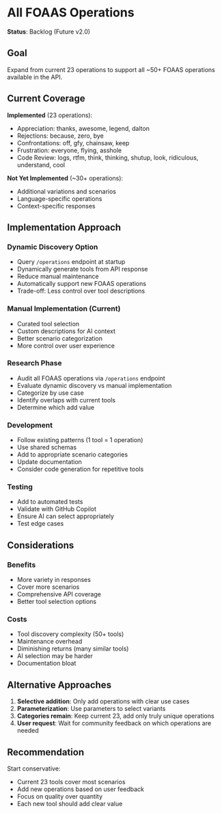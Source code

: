 # All FOAAS Operations

**Status**: Backlog (Future v2.0)

## Goal

Expand from current 23 operations to support all ~50+ FOAAS operations available in the API.

## Current Coverage

**Implemented** (23 operations):
- Appreciation: thanks, awesome, legend, dalton
- Rejections: because, zero, bye
- Confrontations: off, gfy, chainsaw, keep
- Frustration: everyone, flying, asshole
- Code Review: logs, rtfm, think, thinking, shutup, look, ridiculous, understand, cool

**Not Yet Implemented** (~30+ operations):
- Additional variations and scenarios
- Language-specific operations
- Context-specific responses

## Implementation Approach

### Dynamic Discovery Option
- Query `/operations` endpoint at startup
- Dynamically generate tools from API response
- Reduce manual maintenance
- Automatically support new FOAAS operations
- Trade-off: Less control over tool descriptions

### Manual Implementation (Current)
- Curated tool selection
- Custom descriptions for AI context
- Better scenario categorization
- More control over user experience

### Research Phase
- Audit all FOAAS operations via `/operations` endpoint
- Evaluate dynamic discovery vs manual implementation
- Categorize by use case
- Identify overlaps with current tools
- Determine which add value

### Development
- Follow existing patterns (1 tool = 1 operation)
- Use shared schemas
- Add to appropriate scenario categories
- Update documentation
- Consider code generation for repetitive tools

### Testing
- Add to automated tests
- Validate with GitHub Copilot
- Ensure AI can select appropriately
- Test edge cases

## Considerations

### Benefits
- More variety in responses
- Cover more scenarios
- Comprehensive API coverage
- Better tool selection options

### Costs
- Tool discovery complexity (50+ tools)
- Maintenance overhead
- Diminishing returns (many similar tools)
- AI selection may be harder
- Documentation bloat

## Alternative Approaches

1. **Selective addition**: Only add operations with clear use cases
2. **Parameterization**: Use parameters to select variants
3. **Categories remain**: Keep current 23, add only truly unique operations
4. **User request**: Wait for community feedback on which operations are needed

## Recommendation

Start conservative:
- Current 23 tools cover most scenarios
- Add new operations based on user feedback
- Focus on quality over quantity
- Each new tool should add clear value

